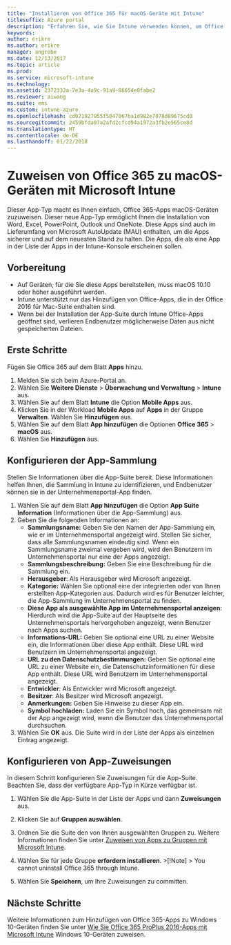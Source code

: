 ```yaml
---
title: "Installieren von Office 365 für macOS-Geräte mit Intune"
titlesuffix: Azure portal
description: "Erfahren Sie, wie Sie Intune verwenden können, um Office 365-Apps einfacher auf macOS-Geräten installieren zu können."
keywords: 
author: erikre
ms.author: erikre
manager: angrobe
ms.date: 12/13/2017
ms.topic: article
ms.prod: 
ms.service: microsoft-intune
ms.technology: 
ms.assetid: 2372332a-7e3a-4a9c-91a9-86654e0fabe2
ms.reviewer: aiwang
ms.suite: ems
ms.custom: intune-azure
ms.openlocfilehash: cd071927955f5047067ba1d982e7078d89675cd0
ms.sourcegitcommit: 2459bfda07a2afd2cfcd94a1972a3fb2e565ce8d
ms.translationtype: HT
ms.contentlocale: de-DE
ms.lasthandoff: 01/22/2018
---
```

# <a name="how-to-assign-office-365-to-macos-devices-with-microsoft-intune"></a>Zuweisen von Office 365 zu macOS-Geräten mit Microsoft Intune

Dieser App-Typ macht es Ihnen einfach, Office 365-Apps macOS-Geräten zuzuweisen. Dieser neue App-Typ ermöglicht Ihnen die Installation von Word, Excel, PowerPoint, Outlook und OneNote. Diese Apps sind auch im Lieferumfang von Microsoft AutoUpdate (MAU) enthalten, um die Apps sicherer und auf dem neuesten Stand zu halten. Die Apps, die als eine App in der Liste der Apps in der Intune-Konsole erscheinen sollen.


## <a name="before-you-start"></a>Vorbereitung

- Auf Geräten, für die Sie diese Apps bereitstellen, muss macOS 10.10 oder höher ausgeführt werden.
- Intune unterstützt nur das Hinzufügen von Office-Apps, die in der Office 2016 für Mac-Suite enthalten sind.
- Wenn bei der Installation der App-Suite durch Intune Office-Apps geöffnet sind, verlieren Endbenutzer möglicherweise Daten aus nicht gespeicherten Dateien.


## <a name="get-started"></a>Erste Schritte
Fügen Sie Office 365 auf dem Blatt **Apps** hinzu.
1.  Melden Sie sich beim Azure-Portal an.
2.  Wählen Sie **Weitere Dienste** > **Überwachung und Verwaltung** > **Intune** aus.
3.  Wählen Sie auf dem Blatt **Intune** die Option **Mobile Apps** aus.
4.  Klicken Sie in der Workload **Mobile Apps** auf **Apps** in der Gruppe **Verwalten**. Wählen Sie **Hinzufügen** aus.
5.  Wählen Sie auf dem Blatt **App hinzufügen** die Optionen **Office 365** > **macOS** aus.
6.  Wählen Sie **Hinzufügen** aus.

## <a name="configure-the-app-suite"></a>Konfigurieren der App-Sammlung

Stellen Sie Informationen über die App-Suite bereit. Diese Informationen helfen Ihnen, die Sammlung in Intune zu identifizieren, und Endbenutzer können sie in der Unternehmensportal-App finden.

1.  Wählen Sie auf dem Blatt **App hinzufügen** die Option **App Suite Information** (Informationen über die App-Sammlung) aus.
2.  Geben Sie die folgenden Informationen an:
    - **Sammlungsname:** Geben Sie den Namen der App-Sammlung ein, wie er im Unternehmensportal angezeigt wird. Stellen Sie sicher, dass alle Sammlungsnamen eindeutig sind. Wenn ein Sammlungsname zweimal vergeben wird, wird den Benutzern im Unternehmensportal nur eine der Apps angezeigt.
    - **Sammlungsbeschreibung:** Geben Sie eine Beschreibung für die Sammlung ein.
    - **Herausgeber**: Als Herausgeber wird Microsoft angezeigt.
    - **Kategorie:** Wählen Sie optional eine der integrierten oder von Ihnen erstellten App-Kategorien aus. Dadurch wird es für Benutzer leichter, die App-Sammlung im Unternehmensportal zu finden.
    - **Diese App als ausgewählte App im Unternehmensportal anzeigen**: Hierdurch wird die App-Suite auf der Hauptseite des Unternehmensportals hervorgehoben angezeigt, wenn Benutzer nach Apps suchen.
    - **Informations-URL:** Geben Sie optional eine URL zu einer Website ein, die Informationen über diese App enthält. Diese URL wird Benutzern im Unternehmensportal angezeigt.
    - **URL zu den Datenschutzbestimmungen:** Geben Sie optional eine URL zu einer Website ein, die Datenschutzinformationen für diese App enthält. Diese URL wird Benutzern im Unternehmensportal angezeigt.
    - **Entwickler**: Als Entwickler wird Microsoft angezeigt.
    - **Besitzer**: Als Besitzer wird Microsoft angezeigt.
    - **Anmerkungen:** Geben Sie Hinweise zu dieser App ein.
    - **Symbol hochladen:** Laden Sie ein Symbol hoch, das gemeinsam mit der App angezeigt wird, wenn die Benutzer das Unternehmensportal durchsuchen.
3.  Wählen Sie **OK** aus. Die Suite wird in der Liste der Apps als einzelnen Eintrag angezeigt.

## <a name="configure-app-assignments"></a>Konfigurieren von App-Zuweisungen

In diesem Schritt konfigurieren Sie Zuweisungen für die App-Suite. Beachten Sie, dass der verfügbare App-Typ in Kürze verfügbar ist.

1. Wählen Sie die App-Suite in der Liste der Apps und dann **Zuweisungen** aus.
2. Klicken Sie auf **Gruppen auswählen**.
3. Ordnen Sie die Suite den von Ihnen ausgewählten Gruppen zu. Weitere Informationen finden Sie unter [Zuweisen von Apps zu Gruppen mit Microsoft Intune](/intune/apps-deploy).
4. Wählen Sie für jede Gruppe **erfordern installieren**.
       >[!Note]
       > You cannot uninstall Office 365 through Intune.

5. Wählen Sie **Speichern**, um Ihre Zuweisungen zu committen.

## <a name="next-steps"></a>Nächste Schritte

Weitere Informationen zum Hinzufügen von Office 365-Apps zu Windows 10-Geräten finden Sie unter [Wie Sie Office 365 ProPlus 2016-Apps mit Microsoft Intune](/intune/apps-add-office365) Windows 10-Geräten zuweisen.
